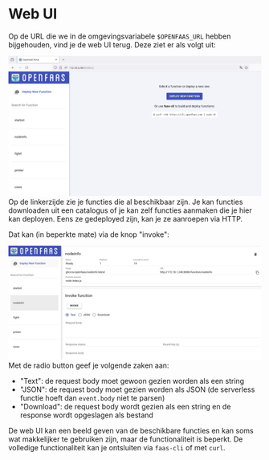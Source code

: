 # Web UI
Op de URL die we in de omgevingsvariabele `$OPENFAAS_URL` hebben bijgehouden, vind je de web UI terug. Deze ziet er als volgt uit:

![web UI](../../images/serverless/web-ui-openfaas.png)
Op de linkerzijde zie je functies die al beschikbaar zijn. Je kan functies downloaden uit een catalogus of je kan zelf functies aanmaken die je hier kan deployen. Eens ze gedeployed zijn, kan je ze aanroepen via HTTP.

Dat kan (in beperkte mate) via de knop "invoke":

![knop "invoke"](../../images/serverless/oproepscherm-serverless-functie.png)
Met de radio button geef je volgende zaken aan:

- "Text": de request body moet gewoon gezien worden als een string
- "JSON": de request body moet gezien worden als JSON (de serverless functie hoeft dan `event.body` niet te parsen)
- "Download": de request body wordt gezien als een string en de response wordt opgeslagen als bestand

De web UI kan een beeld geven van de beschikbare functies en kan soms wat makkelijker te gebruiken zijn, maar de functionaliteit is beperkt. De volledige functionaliteit kan je ontsluiten via `faas-cli` of met `curl`.
